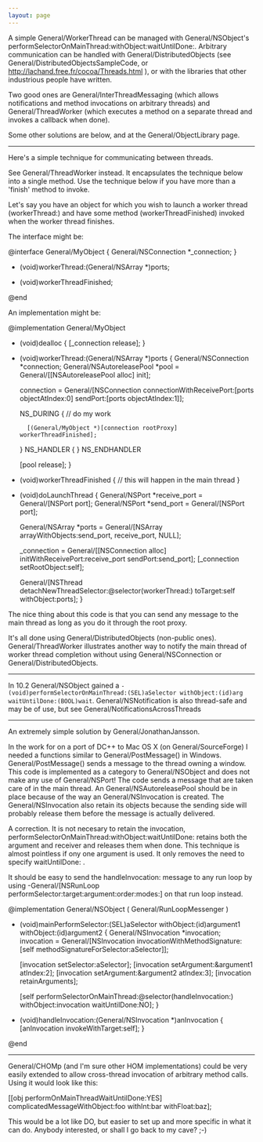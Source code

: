 ```yaml
---
layout: page
---
```




A simple General/WorkerThread can be managed with General/NSObject's     performSelectorOnMainThread:withObject:waitUntilDone:. Arbitrary communication can be handled with General/DistributedObjects (see General/DistributedObjectsSampleCode, or http://lachand.free.fr/cocoa/Threads.html ), or with the libraries that other industrious people have written.

Two good ones are General/InterThreadMessaging (which allows notifications and method invocations on arbitrary threads) and General/ThreadWorker (which executes a method on a separate thread and invokes a callback when done).

Some other solutions are below, and at the General/ObjectLibrary page.

----

Here's a simple technique for communicating between threads.

See General/ThreadWorker instead. It encapsulates the technique below into a single method. Use the technique below if you have more than a 'finish' method to invoke.

Let's say you have an object for which you wish to launch a worker thread (workerThread:) and have some method (workerThreadFinished) invoked when the worker thread finishes.

The interface might be:

    
@interface General/MyObject
{
	General/NSConnection *_connection;
}

- (void)workerThread:(General/NSArray *)ports;

- (void)workerThreadFinished;

@end


An implementation might be:

    
@implementation General/MyObject

- (void)dealloc
{
	[_connection release];
}

- (void)workerThread:(General/NSArray *)ports
{
    General/NSConnection *connection;
    General/NSAutoreleasePool *pool = General/[[NSAutoreleasePool alloc] init];

    connection = General/[NSConnection connectionWithReceivePort:[ports objectAtIndex:0]
                                                sendPort:[ports objectAtIndex:1]];

    NS_DURING
    {
		// do my work

		[(General/MyObject *)[connection rootProxy] workerThreadFinished];
    }
    NS_HANDLER
    {
    }
    NS_ENDHANDLER

    [pool release];
}

- (void)workerThreadFinished
{
	// this will happen in the main thread
}

- (void)doLaunchThread
{
    General/NSPort *receive_port = General/[NSPort port];
    General/NSPort *send_port = General/[NSPort port];

    General/NSArray *ports = General/[NSArray arrayWithObjects:send_port, receive_port, NULL];

    _connection = General/[[NSConnection alloc] initWithReceivePort:receive_port sendPort:send_port];
    [_connection setRootObject:self];

	General/[NSThread detachNewThreadSelector:@selector(workerThread:) toTarget:self withObject:ports];	
}


The nice thing about this code is that you can send any message to the main thread as long as you do it through the root proxy.

It's all done using General/DistributedObjects (non-public ones). General/ThreadWorker illustrates another way to notify the main thread of worker thread completion without using General/NSConnection or General/DistributedObjects.

----
In 10.2 General/NSObject gained a <code>- (void)performSelectorOnMainThread:(SEL)aSelector withObject:(id)arg waitUntilDone:(BOOL)wait</code>. General/NSNotification is also thread-safe and may be of use, but see General/NotificationsAcrossThreads

----

An extremely simple solution by General/JonathanJansson.

In the work for on a port of DC++ to Mac OS X (on General/SourceForge) I needed a functions similar to General/PostMessage() in Windows. General/PostMessage() sends a message to the thread owning a window. This code is implemented as a category to General/NSObject and does not make any use of General/NSPort! The code sends a message that are taken care of in the main thread. An General/NSAutoreleasePool should be in place because of the way an General/NSInvocation is created. The General/NSInvocation also retain its objects because the sending side will probably release them before the message is actually delivered. 

A correction. It is not necesary to retain the invocation, performSelectorOnMainThread:withObject:waitUntilDone: retains both the argument and receiver and releases them when done. This technique is almost pointless if ony one argument is used. It only removes the need to specify waitUntilDone: .

It should be easy to send the handleInvocation: message to any run loop by using -General/[NSRunLoop performSelector:target:argument:order:modes:] on that run loop instead.

    
@implementation General/NSObject ( General/RunLoopMessenger )

- (void)mainPerformSelector:(SEL)aSelector withObject:(id)argument1 withObject:(id)argument2
{
	General/NSInvocation *invocation;
	invocation = General/[NSInvocation invocationWithMethodSignature:[self methodSignatureForSelector:aSelector]];
	
	[invocation setSelector:aSelector];
	[invocation setArgument:&argument1 atIndex:2];
	[invocation setArgument:&argument2 atIndex:3];
	[invocation retainArguments];

	[self performSelectorOnMainThread:@selector(handleInvocation:) withObject:invocation waitUntilDone:NO];
}

- (void)handleInvocation:(General/NSInvocation *)anInvocation
{
	[anInvocation invokeWithTarget:self];
}

@end


----

General/CHOMp (and I'm sure other HOM implementations) could be very easily extended to allow cross-thread invocation of arbitrary method calls. Using it would look like this:
    
[[obj performOnMainThreadWaitUntilDone:YES] complicatedMessageWithObject:foo withInt:bar withFloat:baz];

This would be a lot like DO, but easier to set up and more specific in what it can do. Anybody interested, or shall I go back to my cave? ;-)